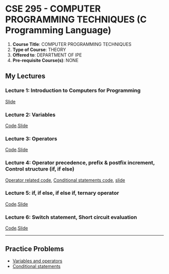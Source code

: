 # CSE 295 - COMPUTER PROGRAMMING TECHNIQUES (C Programming Language)
1. **Course Title**: COMPUTER PROGRAMMING TECHNIQUES  
2. **Type of Course**: THEORY  
3. **Offered to**: DEPARTMENT OF IPE  
4. **Pre-requisite Course(s)**: NONE  

## My Lectures

### Lecture 1: Introduction to Computers for Programming  
[Slide](https://docs.google.com/presentation/d/15Y51PUgsW5OakXdZFfa8qHhcaLV-nKkc1Pmd1AkI99o/edit?usp=sharing)  
### Lecture 2: Variables  
[Code](./variables/).[Slide](https://docs.google.com/presentation/d/1qYLthoMqjaD4CBdUid5w_x8jylcaG7AX1t8YucCIxu8/edit?usp=sharing)  
### Lecture 3: Operators  
[Code](./operators/).[Slide](https://docs.google.com/presentation/d/1qYLthoMqjaD4CBdUid5w_x8jylcaG7AX1t8YucCIxu8/edit?usp=sharing)  
### Lecture 4: Operator precedence, prefix & postfix increment, Control structure (if, if else)
[Operator related code](./operators/), [Conditional statements code](./conditional/), [slide](https://docs.google.com/presentation/d/1mcBhrPgwE0_MojRC1GcmfDMaf_aYk1t1dE8_zY_8Kt0/edit?usp=sharing)
### Lecture 5: if, if else, if else if, ternary operator
[Code](./conditional/).[Slide](https://docs.google.com/presentation/d/1mcBhrPgwE0_MojRC1GcmfDMaf_aYk1t1dE8_zY_8Kt0/edit?usp=sharing)  
### Lecture 6: Switch statement, Short circuit evaluation 
[Code](./conditional/).[Slide](https://docs.google.com/presentation/d/1mcBhrPgwE0_MojRC1GcmfDMaf_aYk1t1dE8_zY_8Kt0/edit?usp=sharing)  

---

## Practice Problems
- [Variables and operators](./practice/vars_and_ops/README.md)
- [Conditional statements](./practice/conditional/README.md)